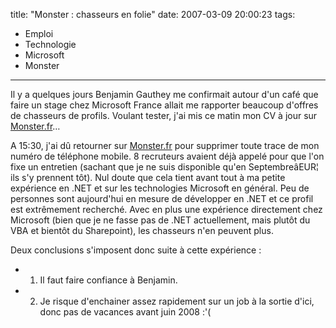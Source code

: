 title: "Monster : chasseurs en folie"
date: 2007-03-09 20:00:23
tags:
  - Emploi
  - Technologie
  - Microsoft
  - Monster
---

[](//www.monster.fr/)

Il y a quelques jours Benjamin Gauthey me confirmait autour d'un café que faire un stage chez Microsoft France allait me rapporter beaucoup d'offres de chasseurs de profils. Voulant tester, j'ai mis ce matin mon CV à jour sur [Monster.fr](//www.monster.fr/)&#8230;

A 15:30, j'ai d&ucirc; retourner sur [Monster.fr](//www.monster.fr/) pour supprimer toute trace de mon numéro de téléphone mobile. 8 recruteurs avaient déjà appelé pour que l'on fixe un entretien (sachant que je ne suis disponible qu'en SeptembreâEUR¦ ils s'y prennent tôt). Nul doute que cela tient avant tout à ma petite expérience en .NET et sur les technologies Microsoft en général. Peu de personnes sont aujourd'hui en mesure de développer en .NET et ce profil est extrêmement recherché. Avec en plus une expérience directement chez Microsoft (bien que je ne fasse pas de .NET actuellement, mais plutôt du VBA et bientôt du Sharepoint), les chasseurs n'en peuvent plus.

Deux conclusions s'imposent donc suite à cette expérience&nbsp;:

*   1) Il faut faire confiance à Benjamin.
*   2) Je risque d'enchainer assez rapidement sur un job à la sortie d'ici, donc pas de vacances avant juin 2008&nbsp;:'(